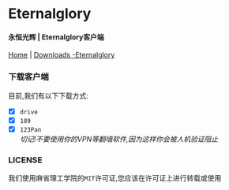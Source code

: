 # Eternalglory
#### 永恒光辉 | Eternalglory客户端<br>
[Home](https://etntl.top) | [Downloads -Eternalglory](https://EtNtL.TOP/Downloads)<br>

### 下载客户端
目前,我们有以下下载方式:<br>
- [X] ``drive``<br>
- [X] ``189``<br>
- [X] ``123Pan``<br>
*切记!不要使用你的VPN等翻墙软件,因为这样你会被人机验证阻止*<br>

### LICENSE
我们使用麻省理工学院的``MIT``许可证,您应该在许可证上进行转载或使用
